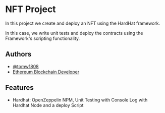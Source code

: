 # NFT Project

In this project we create and deploy an NFT using the HardHat framework.

In this case, we write unit tests and deploy the contracts using the Framework's scripting functionality.

## Authors

- [@tomw1808](https://www.github.com/tomw1808)
- [Ethereum Blockchain Developer](https://ethereum-blockchain-developer)


## Features

- Hardhat: OpenZeppelin NPM, Unit Testing with Console Log with Hardhat Node and a deploy Script
